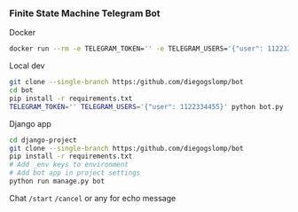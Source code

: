 ### Finite State Machine Telegram Bot

Docker
````sh
docker run --rm -e TELEGRAM_TOKEN='' -e TELEGRAM_USERS='{"user": 1122334455}' diegogslomp/bot
````
Local dev
```sh
git clone --single-branch https:/github.com/diegogslomp/bot
cd bot
pip install -r requirements.txt
TELEGRAM_TOKEN='' TELEGRAM_USERS='{"user": 1122334455}' python bot.py
```

Django app
```sh
cd django-project
git clone --single-branch https:/github.com/diegogslomp/bot
pip install -r requirements.txt
# Add _env keys to environment
# Add bot app in project settings
python run manage.py bot
```
Chat `/start` `/cancel` or any for echo message
